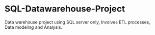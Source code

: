 # SQL-Datawarehouse-Project
Data warehouse project using SQL server only, Involves ETL processes, Data modeling and Analysis. 

